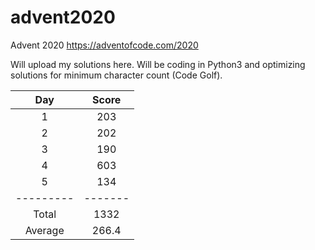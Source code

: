 # advent2020
Advent 2020 https://adventofcode.com/2020

Will upload my solutions here.
Will be coding in Python3 and optimizing solutions for minimum character count (Code Golf).

| Day     | Score |
|:-------:|:-----:|
| 1       | 203   |
| 2       | 202   |
| 3       | 190   |
| 4       | 603   |
| 5       | 134   |
|---------|-------|
| Total   | 1332  |
| Average | 266.4 |
